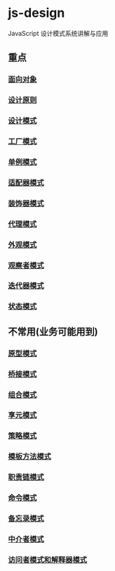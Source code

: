 # js-design
JavaScript 设计模式系统讲解与应用

## 重点

### [面向对象](https://github.com/luozyiii/js-design/blob/main/01-%E9%9D%A2%E5%90%91%E5%AF%B9%E8%B1%A1.md)

### [设计原则](https://github.com/luozyiii/js-design/blob/main/02-%E8%AE%BE%E8%AE%A1%E5%8E%9F%E5%88%99.md)

### [设计模式](https://github.com/luozyiii/js-design/blob/main/03-%E8%AE%BE%E8%AE%A1%E6%A8%A1%E5%BC%8F.md)

### [工厂模式](https://github.com/luozyiii/js-design/blob/main/04-%E5%B7%A5%E5%8E%82%E6%A8%A1%E5%BC%8F.md)

### [单例模式](https://github.com/luozyiii/js-design/blob/main/05-%E5%8D%95%E4%BE%8B%E6%A8%A1%E5%BC%8F.md)

### [适配器模式](https://github.com/luozyiii/js-design/blob/main/06-%E9%80%82%E9%85%8D%E5%99%A8%E6%A8%A1%E5%BC%8F.md)

### [装饰器模式](https://github.com/luozyiii/js-design/blob/main/07-%E8%A3%85%E9%A5%B0%E5%99%A8%E6%A8%A1%E5%BC%8F.md)

### [代理模式](https://github.com/luozyiii/js-design/blob/main/08-%E4%BB%A3%E7%90%86%E6%A8%A1%E5%BC%8F.md)

### [外观模式](https://github.com/luozyiii/js-design/blob/main/09-%E5%A4%96%E8%A7%82%E6%A8%A1%E5%BC%8F.md)

### [观察者模式](https://github.com/luozyiii/js-design/blob/main/10-%E8%A7%82%E5%AF%9F%E8%80%85%E6%A8%A1%E5%BC%8F.md)

### [迭代器模式](https://github.com/luozyiii/js-design/blob/main/11-%E8%BF%AD%E4%BB%A3%E5%99%A8%E6%A8%A1%E5%BC%8F.md)

### [状态模式](https://github.com/luozyiii/js-design/blob/main/12-%E7%8A%B6%E6%80%81%E6%A8%A1%E5%BC%8F.md)


## 不常用(业务可能用到)

### [原型模式](https://github.com/luozyiii/js-design/blob/main/13-%E5%8E%9F%E5%9E%8B%E6%A8%A1%E5%BC%8F.md)

### [桥接模式](https://github.com/luozyiii/js-design/blob/main/14-%E6%A1%A5%E6%8E%A5%E6%A8%A1%E5%BC%8F.md)

### [组合模式](https://github.com/luozyiii/js-design/blob/main/15-%E7%BB%84%E5%90%88%E6%A8%A1%E5%BC%8F.md)

### [享元模式](https://github.com/luozyiii/js-design/blob/main/16-%E4%BA%AB%E5%85%83%E6%A8%A1%E5%BC%8F.md)

### [策略模式](https://github.com/luozyiii/js-design/blob/main/17-%E7%AD%96%E7%95%A5%E6%A8%A1%E5%BC%8F.md)

### [模板方法模式](https://github.com/luozyiii/js-design/blob/main/18-%E6%A8%A1%E6%9D%BF%E6%96%B9%E6%B3%95%E6%A8%A1%E5%BC%8F.md)

### [职责链模式](https://github.com/luozyiii/js-design/blob/main/19-%E8%81%8C%E8%B4%A3%E9%93%BE%E6%A8%A1%E5%BC%8F.md)

### [命令模式](https://github.com/luozyiii/js-design/blob/main/20-%E5%91%BD%E4%BB%A4%E6%A8%A1%E5%BC%8F.md)

### [备忘录模式](https://github.com/luozyiii/js-design/blob/main/21-%E5%A4%87%E5%BF%98%E5%BD%95%E6%A8%A1%E5%BC%8F.md)

### [中介者模式](https://github.com/luozyiii/js-design/blob/main/22-%E4%B8%AD%E4%BB%8B%E8%80%85%E6%A8%A1%E5%BC%8F.md)

### [访问者模式和解释器模式](https://github.com/luozyiii/js-design/blob/main/23-%E8%AE%BF%E9%97%AE%E8%80%85%E6%A8%A1%E5%BC%8F%E5%92%8C%E8%A7%A3%E9%87%8A%E5%99%A8%E6%A8%A1%E5%BC%8F.md)